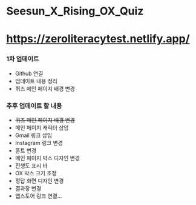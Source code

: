 # Seesun_X_Rising_OX_Quiz

# https://zeroliteracytest.netlify.app/

### 1차 업데이트

- Github 연결
- 업데이트 내용 정리
- 퀴즈 메인 페이지 배경 변경

### 추후 업데이트 할 내용

- ~~퀴즈 메인 페이지 배경 변경~~
- 메인 페이지 캐릭터 삽입
- Gmail 링크 삽입
- Instagram 링크 변경
- 폰트 변경
- 메인 페이지 박스 디자인 변경
- 진행도 표시 바 
- OX 박스 크기 조정
- 정답 화면 디자인 변경
- 결과창 변경
- 앱스토어 링크 연결...